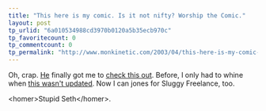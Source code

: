 ```yaml
---
title: "This here is my comic. Is it not nifty? Worship the Comic."
layout: post
tp_urlid: "6a010534988cd3970b0120a5b35ecb970c"
tp_favoritecount: 0
tp_commentcount: 0
tp_permalink: "http://www.monkinetic.com/2003/04/this-here-is-my-comic-is-it-not-nifty-worship-the-comic.html"
---
```

Oh, crap. <a href="http://truerwords.net">He</a> finally got me to <a href="http://www.sluggy.com/">check this out</a>. Before, I only had to whine when <a href="http://www.highaims.com">this wasn&#39;t updated</a>. Now I can jones for Sluggy Freelance, too.

&lt;homer&gt;Stupid Seth&lt;/homer&gt;.
